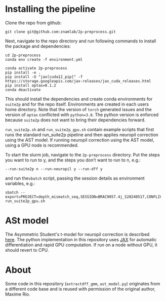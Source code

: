 # Installing the pipeline

Clone the repo from github:
```
git clone git@github.com:znamlab/2p-preprocess.git
```

Next, navigate to the repo directory and run following commands to install the package
and dependencies:
```
cd 2p-preprocess
conda env create -f environment.yml

conda activate 2p-preprocess
pip install -e .
pip install -U "jax[cuda12_pip]" -f https://storage.googleapis.com/jax-releases/jax_cuda_releases.html
pip install optax=0.1.2
conda deactivate
```

This should install the dependencies and create conda environments for `suite2p` and for the repo itself. Environments are created in each users home directory. Note that the version of `torch` generated issues and the version of `optax` conflicted with `python=3.8`. The python version is enforced because `suite2p` does not want to bring their dependencies forward. 

`run_suite2p.sh` and `run_suite2p_gpu.sh` contain example scripts that first runs the standard run_suite2p pipeline and then applies neuropil correction using the AST model.
If running neuropil correction using the AST model, using a GPU node is recommended.

To start the slurm job, navigate to the `2p-preprocess` directory.
Put the steps you want to run to y, and the steps you don’t want to run to n, e.g.:
```
--run-suite2p n --run-neuropil y --run-dff y
```
and run the`sbatch` script, passing the session details as environment variables, e.g.:
```
sbatch --export=PROJECT=depth_mismatch_seq,SESSION=BRAC9057.4j_S20240517,CONFLICTS=overwrite,TAU=0.7 run_suite2p_gpu.sh
```

# ASt model
The Asymmetric Student's t-model for neuropil correction is described [here](https://basellasermouse.github.io/ast_model/model.html). The python implementation
in this repository uses [JAX](https://github.com/google/jax) for automatic
differentiation and rapid GPU computation. If run on a node without GPU, it
should revert to CPU.

# About
Some code in this repository (`extractdff_gmm`, `ast_model.py`) originates from a different code
base and is reused with permission of the original author, Maxime Rio.
